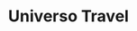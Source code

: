 ---
title: "Universo Travel"
url: /ciudad-autonoma-de-buenos-aires/universo-travel/
shop: Reisebüro
---